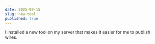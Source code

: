 ```yaml
---
date: 2025-09-15
slug: new-tool
published: true
---
```

I installed a new tool on my server that makes it easier for me to publish wires.